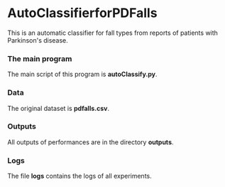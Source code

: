 # AutoClassifierforPDFalls
 This is an automatic classifier for fall types from reports of patients with Parkinson's disease.


### The main program

The main script of this program is **autoClassify.py**.


### Data

The original dataset is **pdfalls.csv**.


### Outputs

All outputs of performances are in the directory **outputs**.


### Logs

The file **logs** contains the logs of all experiments.
